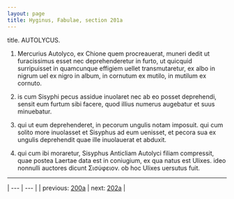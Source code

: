 ```yaml
---
layout: page
title: Hyginus, Fabulae, section 201a
---
```


title. AUTOLYCUS.



1. Mercurius Autolyco, ex Chione quem procreauerat, muneri dedit ut furacissimus esset nec deprehenderetur in furto, ut quicquid surripuisset in quamcunque effigiem uellet transmutaretur, ex albo in nigrum uel ex nigro in album, in cornutum ex mutilo, in mutilum ex cornuto.



2. is cum Sisyphi pecus assidue inuolaret nec ab eo posset deprehendi, sensit eum furtum sibi facere, quod illius numerus augebatur et suus minuebatur.



3. qui ut eum deprehenderet, in pecorum ungulis notam imposuit. qui cum solito more inuolasset et Sisyphus ad eum uenisset, et pecora sua ex ungulis deprehendit quae ille inuolauerat et abduxit.



4. qui cum ibi moraretur, Sisyphus Anticliam Autolyci filiam compressit, quae postea Laertae data est in coniugium, ex qua natus est Ulixes. ideo nonnulli auctores dicunt Σισύφειον. ob hoc Ulixes uersutus fuit.



---

| --- | --- |
| previous: [200a](../200a/) | next: [202a](../202a/) |